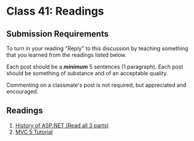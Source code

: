 # Class 41: Readings

## Submission Requirements
To turn in your reading "Reply" to this discussion by teaching something that you learned from the 
readings listed below.

Each post should be a ***minimum*** 5 sentences (1 paragraph). Each post should be something of substance and 
of an acceptable quality. 

Commenting on a classmate's post is not required, but appreciated and encouraged.

## Readings
1. [History of ASP.NET (Read all 3 parts)](https://www.dotnetcurry.com/aspnet/1492/aspnet-history-part-1)
2. [MVC 5 Tutorial](https://docs.microsoft.com/en-us/aspnet/mvc/overview/getting-started/introduction/getting-started)